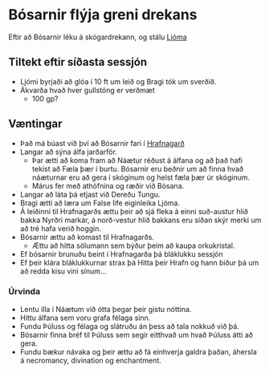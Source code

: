 # Bósarnir flýja greni drekans
Eftir að Bósarnir léku á skógardrekann, og stálu [Ljóma](/items/ljomi.md)


## Tiltekt eftir síðasta sessjón
- Ljómi byrjaði að glóa í 10 ft um leið og Bragi tók um sverðið.
- Ákvarða hvað hver gullstöng er verðmæt
  - 100 gp?

## Væntingar
- Það má búast við því að Bósarnir fari í [Hrafnagarð](
  /world/locations/hrafnagardur.md)
- Langar að sýna álfa jarðarför.
  - Þar ætti að koma fram að Náætur réðust á álfana og að það hafi tekist að 
    Fæla þær í burtu. Bósarnir eru beðnir um að finna hvað náæturnar eru að 
    gera í skóginum og helst fæla þær úr skóginum.
  - Márus fer með athöfnina og ræðir við Bósana.
- Langar að láta þá etjast við Dereðu Tungu.
- Bragi ætti að læra um False life eiginleika Ljóma.
- Á leiðinni til Hrafnagarðs ættu þeir að sjá fleka á einni suð-austur hlið 
  bakka Nyrðri markár, á norð-vestur hlið bakkans eru síðan skýr merki um að 
  tré hafa verið hoggin.
- Bósarnir ættu að komast til Hrafnagarðs.
  - Ættu að hitta sölumann sem býður þeim að kaupa orkukristal.
- Ef bósarnir brunuðu beint í Hrafnagarða þá bláklukku sessjón
- Ef þeir klára bláklukkurnar strax þá Hitta þeir Hrafn og hann biður þá um að 
  redda kisu vini sínum...

### Úrvinda
- Lentu illa í Náætum við ótta þegar þeir gistu nóttina.
- Hittu álfana sem voru grafa félaga sinn.
- Fundu Þúluss og félaga og slátruðu án þess að tala nokkuð við þá. 
- Bósarnir finna bréf til Þúluss sem segir eitthvað um hvað Þúluss átti að 
  gera.
- Fundu bækur návaka og þeir ættu að fá einhverja galdra þaðan, áhersla á 
  necromancy, divination og enchantment.